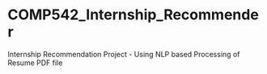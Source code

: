 # COMP542_Internship_Recommender
Internship Recommendation Project - Using NLP based Processing of Resume PDF file
